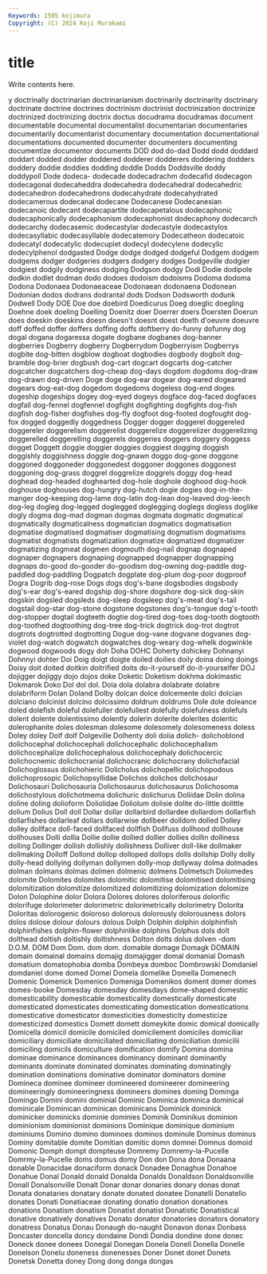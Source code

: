 ```yaml
---
Keywords: 1505 kojimura
Copyright: (C) 2024 Koji Murakami
---
```


# title

Write contents here.



y doctrinally doctrinarian doctrinarianism doctrinarily doctrinarity doctrinary doctrinate doctrine doctrines
doctrinism doctrinist doctrinization doctrinize doctrinized doctrinizing doctrix doctus docudrama docudramas
document documentable documental documentalist documentarian documentaries documentarily documentarist documentary documentation
documentational documentations documented documenter documenters documenting documentize documentor documents DOD
dod do-dad Dodd dodd doddard doddart dodded dodder doddered dodderer
dodderers doddering dodders doddery doddie doddies dodding doddle Dodds Doddsville
doddy doddypoll Dode dodeca- dodecade dodecadrachm dodecafid dodecagon dodecagonal dodecaheddra
dodecahedra dodecahedral dodecahedric dodecahedron dodecahedrons dodecahydrate dodecahydrated dodecamerous dodecanal dodecane
Dodecanese Dodecanesian dodecanoic dodecant dodecapartite dodecapetalous dodecaphonic dodecaphonically dodecaphonism dodecaphonist
dodecaphony dodecarch dodecarchy dodecasemic dodecastylar dodecastyle dodecastylos dodecasyllabic dodecasyllable dodecatemory
Dodecatheon dodecatoic dodecatyl dodecatylic dodecuplet dodecyl dodecylene dodecylic dodecylphenol dodgasted
Dodge dodge dodged dodgeful Dodgem dodgem dodgems dodger dodgeries dodgers
dodgery dodges Dodgeville dodgier dodgiest dodgily dodginess dodging Dodgson dodgy
Dodi Dodie dodipole dodkin dodlet dodman dodo dodoes dodoism dodoisms
Dodoma dodoma Dodona Dodonaea Dodonaeaceae Dodonaean dodonaena Dodonean Dodonian dodos
dodrans dodrantal dods Dodson Dodsworth dodunk Dodwell Dody DOE Doe
doe doebird Doedicurus Doeg doeglic doegling Doehne doek doeling Doelling
Doenitz doer Doerrer doers Doersten Doerun does doeskin doeskins doesn
doesn't doesnt doest doeth d'oeuvre doeuvre doff doffed doffer doffers
doffing doffs doftberry do-funny dofunny dog dogal dogana dogaressa dogate
dogbane dogbanes dog-banner dogberries Dogberry dogberry Dogberrydom Dogberryism Dogberrys dogbite
dog-bitten dogblow dogboat dogbodies dogbody dogbolt dog-bramble dog-brier dogbush dog-cart
dogcart dogcarts dog-catcher dogcatcher dogcatchers dog-cheap dog-days dogdom dogdoms dog-draw
dog-drawn dog-driven Doge doge dog-ear dogear dog-eared dogeared dogears dog-eat-dog
dogedom dogedoms dogeless dog-end doges dogeship dogeships dogey dog-eyed dogeys
dogface dog-faced dogfaces dogfall dog-fennel dogfennel dogfight dogfighting dogfights dog-fish
dogfish dog-fisher dogfishes dog-fly dogfoot dog-footed dogfought dog-fox dogged doggedly
doggedness Dogger dogger doggerel doggereled doggereler doggerelism doggerelist doggerelize doggerelizer
doggerelizing doggerelled doggerelling doggerels doggeries doggers doggery doggess dogget Doggett
doggie doggier doggies doggiest dogging doggish doggishly doggishness doggle dog-gnawn
doggo dog-gone doggone doggoned doggoneder doggonedest doggoner doggones doggonest doggoning
dog-grass doggrel doggrelize doggrels doggy dog-head doghead dog-headed doghearted dog-hole
doghole doghood dog-hook doghouse doghouses dog-hungry dog-hutch dogie dogies dog-in-the-manger
dog-keeping dog-lame dog-latin dog-lean dog-leaved dog-leech dog-leg dogleg dog-legged doglegged
doglegging doglegs dogless doglike dogly dogma dog-mad dogman dogmas dogmata
dogmatic dogmatical dogmatically dogmaticalness dogmatician dogmatics dogmatisation dogmatise dogmatised dogmatiser
dogmatising dogmatism dogmatisms dogmatist dogmatists dogmatization dogmatize dogmatized dogmatizer dogmatizing
dogmeat dogmen dogmouth dog-nail dognap dognaped dognaper dognapers dognaping dognapped
dognapper dognapping dognaps do-good do-gooder do-goodism dog-owning dog-paddle dog-paddled dog-paddling
Dogpatch dogplate dog-plum dog-poor dogproof Dogra Dogrib dog-rose Dogs dogs
dog's-bane dogsbodies dogsbody dog's-ear dog's-eared dogship dog-shore dogshore dog-sick dog-skin
dogskin dogsled dogsleds dog-sleep dogsleep dog's-meat dog's-tail dogstail dog-star dog-stone
dogstone dogstones dog's-tongue dog's-tooth dog-stopper dogtail dogteeth dogtie dog-tired dog-toes
dog-tooth dogtooth dog-toothed dogtoothing dog-tree dog-trick dogtrick dog-trot dogtrot dogtrots
dogtrotted dogtrotting Dogue dog-vane dogvane dogvanes dog-violet dog-watch dogwatch dogwatches
dog-weary dog-whelk dogwinkle dogwood dogwoods dogy doh Doha DOHC Doherty
dohickey Dohnanyi Dohnnyi dohter Doi Doig doigt doigte doiled doilies
doily doina doing doings Doisy doit doited doitkin doitrified doits
do-it-yourself do-it-yourselfer DOJ dojigger dojiggy dojo dojos doke Doketic Doketism
dokhma dokimastic Dokmarok Doko Dol dol dol. Dola dola dolabra
dolabrate dolabre dolabriform Dolan Doland Dolby dolcan dolce dolcemente dolci
dolcian dolciano dolcinist dolcino dolcissimo doldrum doldrums Dole dole doleance
doled dolefish doleful dolefuller dolefullest dolefully dolefulness dolefuls dolent dolente
dolentissimo dolently dolerin dolerite dolerites doleritic dolerophanite doles dolesman dolesome
dolesomely dolesomeness doless Doley doley Dolf dolf Dolgeville Dolhenty doli
dolia dolich- dolichoblond dolichocephal dolichocephali dolichocephalic dolichocephalism dolichocephalize dolichocephalous dolichocephaly
dolichocercic dolichocnemic dolichocranial dolichocranic dolichocrany dolichofacial Dolichoglossus dolichohieric Dolicholus dolichopellic
dolichopodous dolichoprosopic Dolichopsyllidae Dolichos dolichos dolichosaur Dolichosauri Dolichosauria Dolichosaurus dolichosaurus
Dolichosoma dolichostylous dolichotmema dolichuric dolichurus Doliidae Dolin dolina doline doling
dolioform Doliolidae Doliolum dolisie dolite do-little dolittle dolium Dolius Doll
doll Dollar dollar dollarbird dollardee dollardom dollarfish dollarfishes dollarleaf dollars
dollarwise dollbeer dolldom dolled Dolley dolley dollface doll-faced dollfaced dollfish
Dollfuss dollhood dollhouse dollhouses Dolli dollia Dollie dollie dollied dollier
dollies dollin dolliness dolling Dollinger dollish dollishly dollishness Dolliver doll-like
dollmaker dollmaking Dolloff Dollond dollop dolloped dollops dolls dollship Dolly
dolly dolly-head dollying dollyman dollymen dolly-mop dollyway dolma dolmades dolman
dolmans dolmas dolmen dolmenic dolmens Dolmetsch Dolomedes dolomite Dolomites dolomites
dolomitic dolomitise dolomitised dolomitising dolomitization dolomitize dolomitized dolomitizing dolomization dolomize
Dolon Dolophine dolor Dolora Dolores dolores doloriferous dolorific dolorifuge dolorimeter
dolorimetric dolorimetrically dolorimetry Dolorita Doloritas dolorogenic doloroso dolorous dolorously dolorousness
dolors dolos dolose dolour dolours dolous Dolph Dolphin dolphin dolphinfish
dolphinfishes dolphin-flower dolphinlike dolphins Dolphus dols dolt dolthead doltish doltishly
doltishness Dolton dolts dolus dolven -dom D.O.M. DOM Dom Dom.
dom dom. domable domage Domagk DOMAIN domain domainal domains domajig
domajigger domal domanial Domash domatium domatophobia domba Dombeya domboc Dombrowski
Domdaniel domdaniel dome domed Domel Domela domelike Domella Domenech Domenic
Domenick Domenico Domeniga Domenikos doment domer domes domes-booke Domesday domesday
domesdays dome-shaped domestic domesticability domesticable domesticality domestically domesticate domesticated domesticates
domesticating domestication domestications domesticative domesticator domesticities domesticity domesticize domesticized domestics
Domett domett domeykite domic domical domically Domicella domicil domicile domiciled
domicilement domiciles domiciliar domiciliary domiciliate domiciliated domiciliating domiciliation domicilii domiciling
domicils domiculture domification domify Domina domina dominae dominance dominances dominancy
dominant dominantly dominants dominate dominated dominates dominating dominatingly domination dominations
dominative dominator dominators domine Domineca dominee domineer domineered domineerer domineering
domineeringly domineeringness domineers domines doming Dominga Domingo Domini domini dominial
Dominic Dominica dominica dominical dominicale Dominican dominican dominicans Dominick dominick
dominicker dominicks dominie dominies Dominik Dominikus dominion dominionism dominionist dominions
Dominique dominique dominium dominiums Domino domino dominoes dominos dominule Dominus
dominus Dominy domitable domite Domitian domitic domn domnei Domnus domoid
Domonic Domph dompt dompteuse Domremy Domremy-la-Pucelle Domrmy-la-Pucelle doms domus domy
Don don Dona dona Donaana donable Donacidae donaciform donack Donadee
Donaghue Donahoe Donahue Donal Donald donald Donalda Donalds Donaldson Donaldsonville
Donall Donalsonville Donalt Donar donar donaries donary donas donat Donata
donataries donatary donate donated donatee Donatelli Donatello donates Donati Donatiaceae
donating donatio donation donationes donations Donatism donatism Donatist donatist Donatistic
Donatistical donative donatively donatives Donato donator donatories donators donatory donatress
Donatus Donau Donaugh do-naught Donavon donax Donbass Doncaster doncella doncy
dondaine Dondi Dondia dondine done donec Doneck donee donees Donegal
Donegan Donela Donell Donella Donelle Donelson Donelu doneness donenesses Doner
Donet donet Donets Donetsk Donetta doney Dong dong donga dongas
